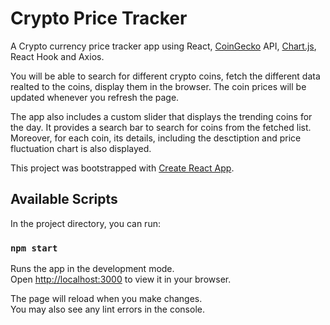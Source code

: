 # Crypto Price Tracker

A Crypto currency price tracker app using React, [CoinGecko](https://www.coingecko.com) API, [Chart.js](https://www.chartjs.org/), React Hook and Axios.

You will be able to search for different crypto coins, fetch the different data realted to the coins, display them in the browser. The coin prices will be updated whenever you refresh the page.

The app also includes a custom slider that displays the trending coins for the day. It provides a search bar to search for coins from the fetched list. Moreover, for each coin, its details, including the desctiption and price fluctuation chart is also displayed.

This project was bootstrapped with [Create React App](https://github.com/facebook/create-react-app).

## Available Scripts

In the project directory, you can run:

### `npm start`

Runs the app in the development mode.\
Open [http://localhost:3000](http://localhost:3000) to view it in your browser.

The page will reload when you make changes.\
You may also see any lint errors in the console.
